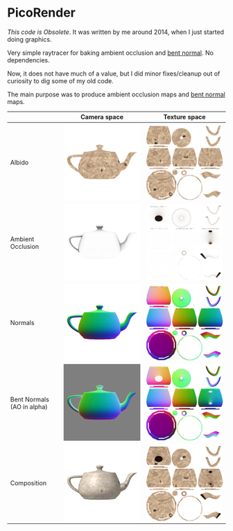 # PicoRender

*This code is Obsolete*. It was written by me around 2014, when I just started doing graphics.

Very simple raytracer for baking ambient occlusion and [bent normal](http://citeseerx.ist.psu.edu/viewdoc/download?doi=10.1.1.230.6374&rep=rep1&type=pdf). No dependencies.



Now, it does not have much of a value, but I did minor fixes/cleanup out of curiosity to dig some of my old code.

The main purpose was to produce ambient occlusion maps and [bent normal](http://citeseerx.ist.psu.edu/viewdoc/download?doi=10.1.1.230.6374&rep=rep1&type=pdf) maps.



|   |           Camera space   |           Texture space  |
:---|:------------------------:|:-------------------------:
Albido | ![](example_images/example_camera_diff0.png)  |  ![](example_images/example_texture_space_albedo.png)
Ambient Occlusion | ![](example_images/example_camera_gi0.png)  |  ![](example_images/example_texture_space_gi.png)
Normals | ![](example_images/example_camera_normal.png)  |  ![](example_images/example_texture_space_normal.png)
Bent Normals (AO in alpha)| ![](example_images/example_camera_gi_normal0.png)  |  ![](example_images/example_texture_space_bent_normal.png)
Composition | ![](example_images/example_camera_composed.png)  |  ![](example_images/example_texture_space_final.png)
